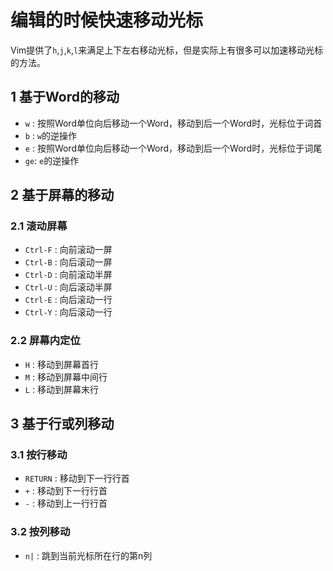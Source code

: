 编辑的时候快速移动光标
=====

Vim提供了`h`,`j`,`k`,`l`来满足上下左右移动光标，但是实际上有很多可以加速移动光标的方法。

1 基于Word的移动
-----
* `w` : 按照Word单位向后移动一个Word，移动到后一个Word时，光标位于词首
* `b` : `w`的逆操作
* `e` : 按照Word单位向后移动一个Word，移动到后一个Word时，光标位于词尾
* `ge`: `e`的逆操作

2 基于屏幕的移动
-----

### 2.1 滚动屏幕
* `Ctrl-F` : 向前滚动一屏 
* `Ctrl-B` : 向后滚动一屏 
* `Ctrl-D` : 向前滚动半屏 
* `Ctrl-U` : 向后滚动半屏 
* `Ctrl-E` : 向后滚动一行 
* `Ctrl-Y` : 向后滚动一行

### 2.2 屏幕内定位
* `H` : 移动到屏幕首行
* `M` : 移动到屏幕中间行
* `L` : 移动到屏幕末行

3 基于行或列移动
-----

### 3.1 按行移动
* `RETURN` : 移动到下一行行首
* `+` : 移动到下一行行首
* `-` : 移动到上一行行首

### 3.2 按列移动
* `n|` : 跳到当前光标所在行的第n列



